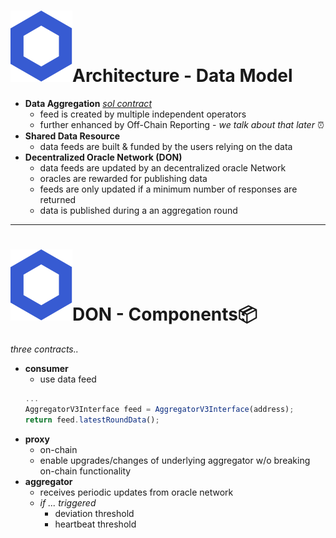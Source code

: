 # <span class="flex"> <img src="/chainlink-symbol-blue.svg" class="w-8 mr-4" />Architecture - Data Model</span>

- **Data Aggregation** [*sol contract*](https://github.com/smartcontractkit/libocr/blob/master/contract/AccessControlledOffchainAggregator.sol)
  * feed is created by multiple independent operators
  * further enhanced by Off-Chain Reporting - *we talk about that later* ⏰ 
- **Shared Data Resource**
  * data feeds are built & funded by the users relying on the data
- **Decentralized Oracle Network (DON)**
  * data feeds are updated by an decentralized oracle Network
  * oracles are rewarded for publishing data
  * feeds are only updated if a minimum number of responses are returned
  * data is published during a an aggregation round

---

# <span class="flex"> <img src="/chainlink-symbol-blue.svg" class="w-8 mr-4" />DON - Components📦</span>
*three contracts..*

- **consumer**
  * use data feed
  ```js
  ...
  AggregatorV3Interface feed = AggregatorV3Interface(address);
  return feed.latestRoundData();
  ```
- **proxy**
  * on-chain
  * enable upgrades/changes of underlying aggregator w/o breaking on-chain functionality
- **aggregator**
  * receives periodic updates from oracle network
  * *if ... triggered*
    - deviation threshold
    - heartbeat threshold


<!-- 
# consumer
- beliebiger contract, der Daten von chainlink data feed konsumiert
- muss correctes interface referenzieren und verwenden\
- auch off-chain Verwendung moeglich: JS & Py
# thresholds
- deviation
  * off chain values weichen mehr als spezifiziertes delta vom on-chain Wert ab
  * festgelegte Zeit seit letztem Update vergangen
-->
